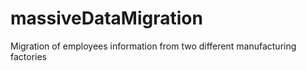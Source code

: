 # massiveDataMigration
Migration of employees information from two different manufacturing factories
